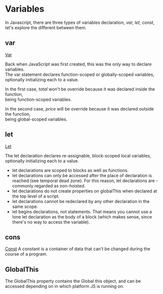 # Variables

In Javascript, there are three types of variables declaration, *var, let, const*, \
let's explore the different between them.

## var
[Var](./var.html)

Back when JavaScript was first created, this was the only way to declare variables. \
The var statement declares function-scoped or globally-scoped variables, optionally initializing each to a value.

In the first case, *total* won't be override because it was declared inside the function, \
being function-scoped variables.

In the second case, *price* will be override because it was declared outside the function, \
being global-scoped variables.

## let
[Let](./let.html)

The let declaration declares re-assignable, block-scoped local variables, optionally initializing each to a value.

- let declarations are scoped to blocks as well as functions.
- let declarations can only be accessed after the place of declaration is reached (see temporal dead zone). For this reason, let declarations are - commonly regarded as non-hoisted.
- let declarations do not create properties on globalThis when declared at the top level of a script.
- let declarations cannot be redeclared by any other declaration in the same scope.
- let begins declarations, not statements. That means you cannot use a lone let declaration as the body of a block (which makes sense, since there's no way to access the variable).

## cons
[Const](./const.html)
A constant is a container of data that can't be changed during the course of a program.

## GlobalThis
The GlobalThis property contains the Global this object, and can be accessed depending on in which platform JS is running on.